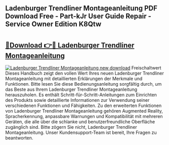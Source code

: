 ## Ladenburger Trendliner Montageanleitung PDF Download Free - Part-kJr User Guide Repair - Service Owner Edition K8Qtw

# <h2><a href="http://df7cc1l.blite.top/?on=Ladenburger+Trendliner+Montageanleitung">🔗Download 👉🔴 Ladenburger Trendliner Montageanleitung</a></h2>

[![Ladenburger Trendliner Montageanleitung new download](https://i.imgur.com/lujVjoI.png)](http://df7cc1l.blite.top/?on=Ladenburger+Trendliner+Montageanleitung)
Freischaltwert Dieses Handbuch zeigt den vollen Wert Ihres neuen Ladenburger Trendliner Montageanleitung mit detaillierten Erklärungen der Merkmale und Funktionen. Bitte lesen Sie diese Bedienungsanleitung sorgfältig durch, um das Beste aus Ihrem Ladenburger Trendliner Montageanleitung herauszuholen. Es enthält Schritt-für-Schritt-Anleitungen zum Einrichten des Produkts sowie detaillierte Informationen zur Verwendung seiner verschiedenen Funktionen und Fähigkeiten. Zu den erweiterten Funktionen von Ladenburger Trendliner Montageanleitung gehören Augmented Reality, Spracherkennung, anpassbare Warnungen und Kompatibilität mit mehreren Geräten, die alle über die schlanke und benutzerfreundliche Oberfläche zugänglich sind. Bitte zögern Sie nicht, Ladenburger Trendliner Montageanleitung. Unser Kundensupport-Team ist bereit, Ihre Fragen zu beantworten.
